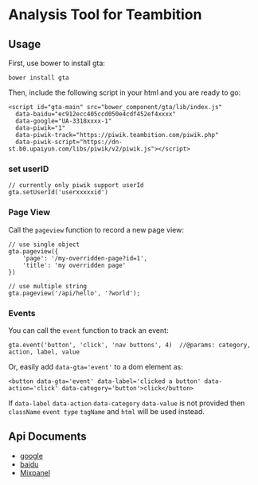 # Analysis Tool for Teambition

## Usage

First, use bower to install gta:
```
bower install gta
```

Then, include the following script in your html and you are ready to go:

```
<script id="gta-main" src="bower_component/gta/lib/index.js"
  data-baidu="ec912ecc405ccd050e4cdf452ef4xxxx"
  data-google="UA-3318xxxx-1"
  data-piwik="1"
  data-piwik-track="https://piwik.teambition.com/piwik.php"
  data-piwik-script="https://dn-st.b0.upaiyun.com/libs/piwik/v2/piwik.js"></script>
```

### set userID
```
// currently only piwik support userId
gta.setUserId('userxxxxxid')
```

### Page View

Call the `pageview` function to record a new page view:
```
// use single object
gta.pageview({
    'page': '/my-overridden-page?id=1',
    'title': 'my overridden page'
})

// use multiple string
gta.pageview('/api/hello', '?world');
```

### Events

You can call the `event` function to track an event:
```
gta.event('button', 'click', 'nav buttons', 4)  //@params: category, action, label, value
```
Or, easily add `data-gta='event'` to a dom element as:
```
<button data-gta='event' data-label='clicked a button' data-action='click' data-category='button'>click</button>
```
If `data-label` `data-action` `data-category` `data-value` is not provided then `className` `event type` `tagName` and `html` will be used instead.

## Api Documents

* [google](https://developers.google.com/analytics/devguides/collection/analyticsjs/)
* [baidu](http://tongji.baidu.com/open/api/more?p=ref_trackPageview)
* [Mixpanel](http://piwik.org/)
